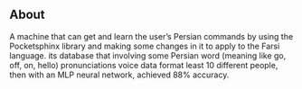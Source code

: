 ## About
A machine that can get and learn the user’s Persian commands by using the Pocketsphinx library and making some changes in it to apply to the Farsi language. its database that involving some Persian word (meaning like go, off, on, hello)  pronunciations voice data format least 10 different people, then with an MLP neural network, achieved 88% accuracy.
